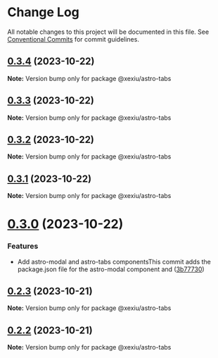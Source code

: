# Change Log

All notable changes to this project will be documented in this file.
See [Conventional Commits](https://conventionalcommits.org) for commit guidelines.

## [0.3.4](https://github.com/xexiu/astro-components/compare/@xexiu/astro-tabs@0.3.3...@xexiu/astro-tabs@0.3.4) (2023-10-22)

**Note:** Version bump only for package @xexiu/astro-tabs





## [0.3.3](https://github.com/xexiu/astro-components/compare/@xexiu/astro-tabs@0.3.2...@xexiu/astro-tabs@0.3.3) (2023-10-22)

**Note:** Version bump only for package @xexiu/astro-tabs





## [0.3.2](https://github.com/xexiu/astro-components/compare/@xexiu/astro-tabs@0.3.1...@xexiu/astro-tabs@0.3.2) (2023-10-22)

**Note:** Version bump only for package @xexiu/astro-tabs





## [0.3.1](https://github.com/xexiu/astro-components/compare/@xexiu/astro-tabs@0.3.0...@xexiu/astro-tabs@0.3.1) (2023-10-22)

**Note:** Version bump only for package @xexiu/astro-tabs





# [0.3.0](https://github.com/xexiu/astro-components/compare/@xexiu/astro-tabs@0.2.3...@xexiu/astro-tabs@0.3.0) (2023-10-22)


### Features

* Add astro-modal and astro-tabs componentsThis commit adds the package.json file for the astro-modal component and ([3b77730](https://github.com/xexiu/astro-components/commit/3b77730dc8b30bbec48ff9bc42c0aea48c905a0a))





## [0.2.3](https://github.com/xexiu/astro-components/compare/@xexiu/astro-tabs@0.2.2...@xexiu/astro-tabs@0.2.3) (2023-10-21)

**Note:** Version bump only for package @xexiu/astro-tabs





## [0.2.2](https://github.com/xexiu/astro-components/compare/@xexiu/astro-tabs@0.1.9...@xexiu/astro-tabs@0.2.2) (2023-10-21)

**Note:** Version bump only for package @xexiu/astro-tabs
